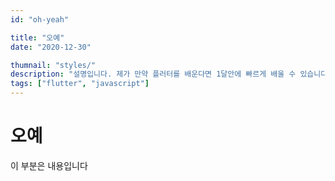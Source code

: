 ```yaml
---
id: "oh-yeah"

title: "오예"
date: "2020-12-30"

thumnail: "styles/"
description: "설명입니다. 제가 만약 플러터를 배운다면 1달안에 빠르게 배울 수 있습니다. 플러터는 Dart로 이루어진 언어입니다. Dart는 구글에서 개발한 언어로 차세대 엔진인 퓨시아에서 지원합니다. 또한 하이브리드 앱 프레임워크인 플러터도 지원합니다."
tags: ["flutter", "javascript"]
---
```


<h1>오예</h1>

이 부분은 내용입니다